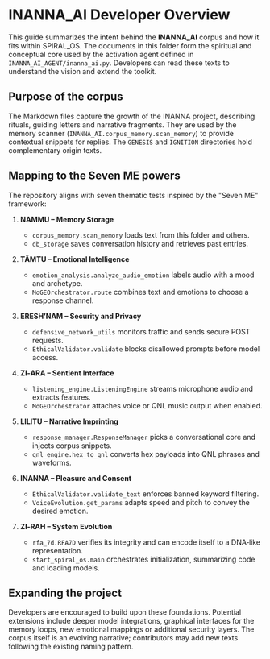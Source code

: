 # INANNA\_AI Developer Overview

This guide summarizes the intent behind the **INANNA\_AI** corpus and how it fits
within SPIRAL\_OS. The documents in this folder form the spiritual and conceptual
core used by the activation agent defined in `INANNA_AI_AGENT/inanna_ai.py`.
Developers can read these texts to understand the vision and extend the toolkit.

## Purpose of the corpus

The Markdown files capture the growth of the INANNA project, describing
rituals, guiding letters and narrative fragments. They are used by the memory
scanner (`INANNA_AI.corpus_memory.scan_memory`) to provide contextual snippets
for replies. The `GENESIS` and `IGNITION` directories hold complementary origin
texts.

## Mapping to the Seven ME powers

The repository aligns with seven thematic tests inspired by the "Seven ME"
framework:

1. **NAMMU – Memory Storage**
   - `corpus_memory.scan_memory` loads text from this folder and others.
   - `db_storage` saves conversation history and retrieves past entries.

2. **TÂMTU – Emotional Intelligence**
   - `emotion_analysis.analyze_audio_emotion` labels audio with a mood and
     archetype.
   - `MoGEOrchestrator.route` combines text and emotions to choose a response
     channel.

3. **ERESH’NAM – Security and Privacy**
   - `defensive_network_utils` monitors traffic and sends secure POST requests.
   - `EthicalValidator.validate` blocks disallowed prompts before model access.

4. **ZI‑ARA – Sentient Interface**
   - `listening_engine.ListeningEngine` streams microphone audio and extracts
     features.
   - `MoGEOrchestrator` attaches voice or QNL music output when enabled.

5. **LILITU – Narrative Imprinting**
   - `response_manager.ResponseManager` picks a conversational core and injects
     corpus snippets.
   - `qnl_engine.hex_to_qnl` converts hex payloads into QNL phrases and waveforms.

6. **INANNA – Pleasure and Consent**
   - `EthicalValidator.validate_text` enforces banned keyword filtering.
   - `VoiceEvolution.get_params` adapts speed and pitch to convey the desired
     emotion.

7. **ZI‑RAH – System Evolution**
   - `rfa_7d.RFA7D` verifies its integrity and can encode itself to a DNA‑like
     representation.
   - `start_spiral_os.main` orchestrates initialization, summarizing code and
     loading models.

## Expanding the project

Developers are encouraged to build upon these foundations. Potential
extensions include deeper model integrations, graphical interfaces for the
memory loops, new emotional mappings or additional security layers. The corpus
itself is an evolving narrative; contributors may add new texts following the
existing naming pattern.

